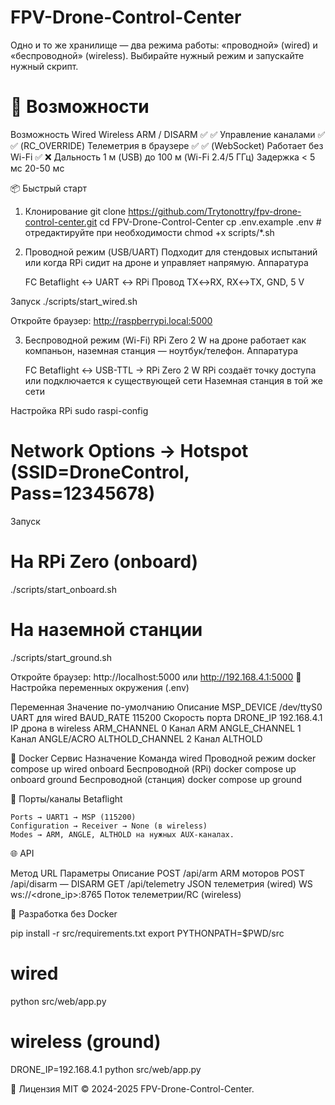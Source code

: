 # FPV-Drone-Control-Center

Одно и то же хранилище — два режима работы: «проводной» (wired) и «беспроводной» (wireless).
Выбирайте нужный режим и запускайте нужный скрипт.

# 📌 Возможности

Возможность	           Wired	  Wireless
ARM / DISARM	        ✅	        ✅
Управление каналами	    ✅	        ✅ (RC_OVERRIDE)
Телеметрия в браузере	✅	        ✅ (WebSocket)
Работает без Wi-Fi	    ✅	        ❌
Дальность	         1 м (USB)	   до 100 м (Wi-Fi 2.4/5 ГГц)
Задержка	         < 5 мс	       20-50 мс

📦 Быстрый старт
1. Клонирование
git clone https://github.com/Trytonottry/fpv-drone-control-center.git
cd FPV-Drone-Control-Center
cp .env.example .env          # отредактируйте при необходимости
chmod +x scripts/*.sh

2. Проводной режим (USB/UART)
Подходит для стендовых испытаний или когда RPi сидит на дроне и управляет напрямую.
Аппаратура

    FC Betaflight ↔ UART ↔ RPi
    Провод TX↔RX, RX↔TX, GND, 5 V

Запуск
./scripts/start_wired.sh

Откройте браузер: http://raspberrypi.local:5000

3. Беспроводной режим (Wi-Fi)
RPi Zero 2 W на дроне работает как компаньон, наземная станция — ноутбук/телефон.
Аппаратура

    FC Betaflight ↔ USB-TTL → RPi Zero 2 W
    RPi создаёт точку доступа или подключается к существующей сети
    Наземная станция в той же сети

Настройка RPi
sudo raspi-config
# Network Options → Hotspot (SSID=DroneControl, Pass=12345678)

Запуск
# На RPi Zero (onboard)
./scripts/start_onboard.sh

# На наземной станции
./scripts/start_ground.sh

Откройте браузер: http://localhost:5000 или http://192.168.4.1:5000
🔧 Настройка переменных окружения (.env)

Переменная	   Значение по-умолчанию	    Описание
MSP_DEVICE	   /dev/ttyS0	             UART для wired
BAUD_RATE	    115200	                 Скорость порта
DRONE_IP	  192.168.4.1	           IP дрона в wireless
ARM_CHANNEL	       0	                  Канал ARM
ANGLE_CHANNEL	   1	                Канал ANGLE/ACRO
ALTHOLD_CHANNEL	   2	                 Канал ALTHOLD

🐳 Docker
Сервис	  Назначение	               Команда
wired	  Проводной режим	        docker compose up wired
onboard	  Беспроводной (RPi)	    docker compose up onboard
ground	  Беспроводной (станция)	docker compose up ground

🔌 Порты/каналы Betaflight

    Ports → UART1 → MSP (115200)
    Configuration → Receiver → None (в wireless)
    Modes → ARM, ANGLE, ALTHOLD на нужных AUX-каналах.

🌐 API

Метод	URL	Параметры	        Описание
POST	/api/arm	            ARM моторов
POST	/api/disarm	—	        DISARM
GET	    /api/telemetry	        JSON телеметрия (wired)
WS	   ws://<drone_ip>:8765	    Поток телеметрии/RC (wireless)

🧪 Разработка без Docker

pip install -r src/requirements.txt
export PYTHONPATH=$PWD/src
# wired
python src/web/app.py
# wireless (ground)
DRONE_IP=192.168.4.1 python src/web/app.py

📄 Лицензия
MIT © 2024-2025 FPV-Drone-Control-Center.

